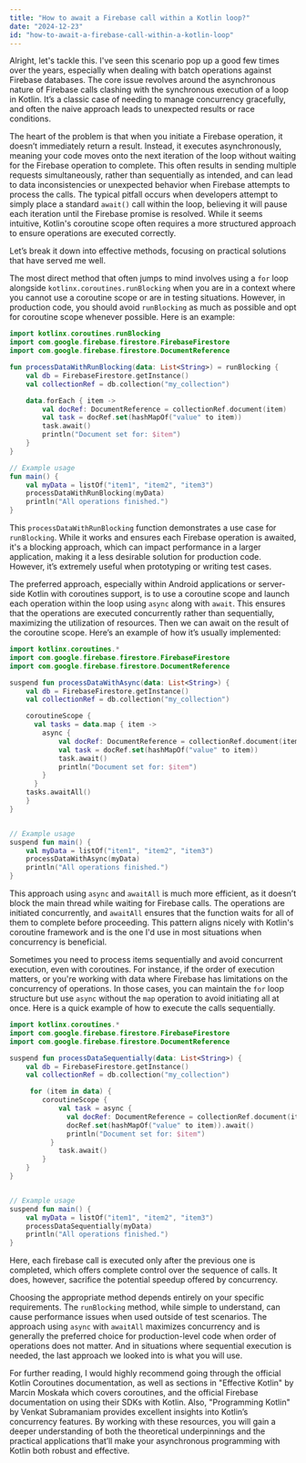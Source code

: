 ```yaml
---
title: "How to await a Firebase call within a Kotlin loop?"
date: "2024-12-23"
id: "how-to-await-a-firebase-call-within-a-kotlin-loop"
---
```


Alright, let's tackle this. I've seen this scenario pop up a good few times over the years, especially when dealing with batch operations against Firebase databases. The core issue revolves around the asynchronous nature of Firebase calls clashing with the synchronous execution of a loop in Kotlin. It’s a classic case of needing to manage concurrency gracefully, and often the naive approach leads to unexpected results or race conditions.

The heart of the problem is that when you initiate a Firebase operation, it doesn’t immediately return a result. Instead, it executes asynchronously, meaning your code moves onto the next iteration of the loop without waiting for the Firebase operation to complete. This often results in sending multiple requests simultaneously, rather than sequentially as intended, and can lead to data inconsistencies or unexpected behavior when Firebase attempts to process the calls. The typical pitfall occurs when developers attempt to simply place a standard `await()` call within the loop, believing it will pause each iteration until the Firebase promise is resolved. While it seems intuitive, Kotlin's coroutine scope often requires a more structured approach to ensure operations are executed correctly.

Let’s break it down into effective methods, focusing on practical solutions that have served me well.

The most direct method that often jumps to mind involves using a `for` loop alongside `kotlinx.coroutines.runBlocking` when you are in a context where you cannot use a coroutine scope or are in testing situations. However, in production code, you should avoid `runBlocking` as much as possible and opt for coroutine scope whenever possible. Here is an example:

```kotlin
import kotlinx.coroutines.runBlocking
import com.google.firebase.firestore.FirebaseFirestore
import com.google.firebase.firestore.DocumentReference

fun processDataWithRunBlocking(data: List<String>) = runBlocking {
    val db = FirebaseFirestore.getInstance()
    val collectionRef = db.collection("my_collection")

    data.forEach { item ->
        val docRef: DocumentReference = collectionRef.document(item)
        val task = docRef.set(hashMapOf("value" to item))
        task.await()
        println("Document set for: $item")
    }
}

// Example usage
fun main() {
    val myData = listOf("item1", "item2", "item3")
    processDataWithRunBlocking(myData)
    println("All operations finished.")
}
```

This `processDataWithRunBlocking` function demonstrates a use case for `runBlocking`. While it works and ensures each Firebase operation is awaited, it's a blocking approach, which can impact performance in a larger application, making it a less desirable solution for production code. However, it’s extremely useful when prototyping or writing test cases.

The preferred approach, especially within Android applications or server-side Kotlin with coroutines support, is to use a coroutine scope and launch each operation within the loop using `async` along with `await`. This ensures that the operations are executed concurrently rather than sequentially, maximizing the utilization of resources. Then we can await on the result of the coroutine scope. Here’s an example of how it’s usually implemented:

```kotlin
import kotlinx.coroutines.*
import com.google.firebase.firestore.FirebaseFirestore
import com.google.firebase.firestore.DocumentReference

suspend fun processDataWithAsync(data: List<String>) {
    val db = FirebaseFirestore.getInstance()
    val collectionRef = db.collection("my_collection")

    coroutineScope {
      val tasks = data.map { item ->
        async {
            val docRef: DocumentReference = collectionRef.document(item)
            val task = docRef.set(hashMapOf("value" to item))
            task.await()
            println("Document set for: $item")
        }
      }
    tasks.awaitAll()
    }
}


// Example usage
suspend fun main() {
    val myData = listOf("item1", "item2", "item3")
    processDataWithAsync(myData)
    println("All operations finished.")
}
```

This approach using `async` and `awaitAll` is much more efficient, as it doesn’t block the main thread while waiting for Firebase calls. The operations are initiated concurrently, and `awaitAll` ensures that the function waits for all of them to complete before proceeding. This pattern aligns nicely with Kotlin's coroutine framework and is the one I'd use in most situations when concurrency is beneficial.

Sometimes you need to process items sequentially and avoid concurrent execution, even with coroutines. For instance, if the order of execution matters, or you're working with data where Firebase has limitations on the concurrency of operations. In those cases, you can maintain the `for` loop structure but use `async` without the `map` operation to avoid initiating all at once. Here is a quick example of how to execute the calls sequentially.

```kotlin
import kotlinx.coroutines.*
import com.google.firebase.firestore.FirebaseFirestore
import com.google.firebase.firestore.DocumentReference

suspend fun processDataSequentially(data: List<String>) {
    val db = FirebaseFirestore.getInstance()
    val collectionRef = db.collection("my_collection")

     for (item in data) {
        coroutineScope {
            val task = async {
              val docRef: DocumentReference = collectionRef.document(item)
              docRef.set(hashMapOf("value" to item)).await()
              println("Document set for: $item")
          }
            task.await()
        }
    }
}


// Example usage
suspend fun main() {
    val myData = listOf("item1", "item2", "item3")
    processDataSequentially(myData)
    println("All operations finished.")
}
```
Here, each firebase call is executed only after the previous one is completed, which offers complete control over the sequence of calls. It does, however, sacrifice the potential speedup offered by concurrency.

Choosing the appropriate method depends entirely on your specific requirements. The `runBlocking` method, while simple to understand, can cause performance issues when used outside of test scenarios. The approach using `async` with `awaitAll` maximizes concurrency and is generally the preferred choice for production-level code when order of operations does not matter. And in situations where sequential execution is needed, the last approach we looked into is what you will use.

For further reading, I would highly recommend going through the official Kotlin Coroutines documentation, as well as sections in "Effective Kotlin" by Marcin Moskała which covers coroutines, and the official Firebase documentation on using their SDKs with Kotlin. Also, "Programming Kotlin" by Venkat Subramaniam provides excellent insights into Kotlin’s concurrency features. By working with these resources, you will gain a deeper understanding of both the theoretical underpinnings and the practical applications that’ll make your asynchronous programming with Kotlin both robust and effective.
